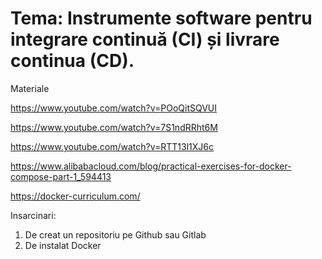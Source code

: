 # Tema: Instrumente software pentru integrare continuă (CI) și livrare continua (CD).

Materiale

https://www.youtube.com/watch?v=POoQitSQVUI

https://www.youtube.com/watch?v=7S1ndRRht6M

https://www.youtube.com/watch?v=RTT13l1XJ6c

https://www.alibabacloud.com/blog/practical-exercises-for-docker-compose-part-1_594413

https://docker-curriculum.com/

Insarcinari:
1. De creat un repositoriu pe Github sau Gitlab
2. De instalat Docker
